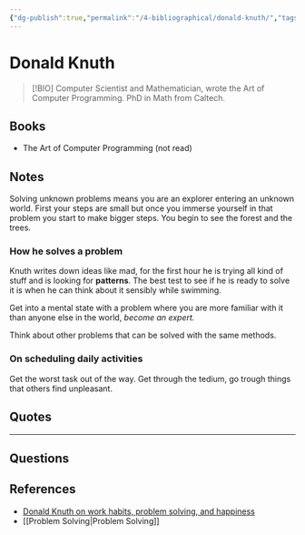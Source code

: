 ```yaml
---
{"dg-publish":true,"permalink":"/4-bibliographical/donald-knuth/","tags":["role/computer_scientist"],"created":"2023-07-21T06:11:47.859-05:00","updated":"2023-09-04T21:54:19.466-05:00"}
---
```


# Donald Knuth

> [!BIO]
> Computer Scientist and Mathematician, wrote the Art of Computer Programming. PhD in Math from Caltech.
## Books
- The Art of Computer Programming (not read) 
## Notes
Solving unknown problems means you are an explorer entering an unknown world. First your steps are small but once you immerse yourself in that problem you start to make bigger steps. You begin to see the forest and the trees.
### How he solves a problem
Knuth writes down ideas like mad, for the first hour he is trying all kind of stuff and is looking for **patterns**. The best test to see if he is ready to solve it is when he can think about it sensibly while swimming. 

Get into a mental state with a problem where you are more familiar with it than anyone else in the world, *become an expert.*

Think about other problems that can be solved with the same methods.
### On scheduling daily activities
Get the worst task out of the way. Get through the tedium, go trough things that others find unpleasant.
## Quotes

---
## Questions

## References 
- [Donald Knuth on work habits, problem solving, and happiness](https://shuvomoy.github.io/blogs/posts/Knuth-on-work-habits-and-problem-solving-and-happiness/#donald_knuth_on_work_habits_problem_solving_and_happiness)
- [[Problem Solving\|Problem Solving]]